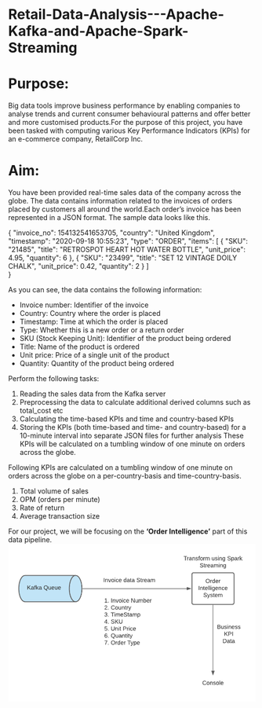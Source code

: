 # Retail-Data-Analysis---Apache-Kafka-and-Apache-Spark-Streaming
# Purpose:
Big data tools improve business performance by enabling companies to analyse trends and current consumer behavioural patterns and offer better and more customised products.For the purpose of this project, you have been tasked with computing various Key Performance Indicators (KPIs) for an e-commerce company, RetailCorp Inc. 

# Aim:
You have been provided real-time sales data of the company across the globe. The data contains information related to the invoices of orders placed by customers all around the world.Each order’s invoice has been represented in a JSON format. The sample data looks like this.

{
  "invoice_no": 154132541653705,
  "country": "United Kingdom",
  "timestamp": "2020-09-18 10:55:23",
  "type": "ORDER",
  "items": [
    {
      "SKU": "21485",
      "title": "RETROSPOT HEART HOT WATER BOTTLE",
      "unit_price": 4.95,
      "quantity": 6
    },
    {
      "SKU": "23499",
      "title": "SET 12 VINTAGE DOILY CHALK",
      "unit_price": 0.42,
      "quantity": 2
    }
  ]  
}

As you can see, the data contains the following information:
- Invoice number: Identifier of the invoice
- Country: Country where the order is placed
- Timestamp: Time at which the order is placed
- Type: Whether this is a new order or a return order
- SKU (Stock Keeping Unit): Identifier of the product being ordered
- Title: Name of the product is ordered
- Unit price: Price of a single unit of the product
- Quantity: Quantity of the product being ordered


Perform the following tasks:
1. Reading the sales data from the Kafka server
2. Preprocessing the data to calculate additional derived columns such as total_cost etc
3. Calculating the time-based KPIs and time and country-based KPIs
4. Storing the KPIs (both time-based and time- and country-based) for a 10-minute interval into separate JSON files for further analysis
These KPIs will be calculated on a tumbling window of one minute on orders across the globe.

Following KPIs are calculated on a tumbling window of one minute on orders across the globe on a per-country-basis and time-country-basis.
1. Total volume of sales
2. OPM (orders per minute)
3. Rate of return
4. Average transaction size

For our project, we will be focusing on the **‘Order Intelligence’** part of this data pipeline.
![image](https://github.com/Mehak0310/Blob/blob/main/retailImage.png)
